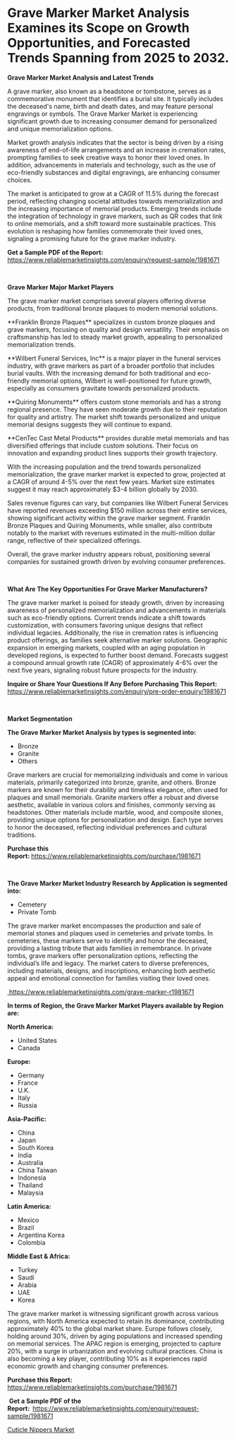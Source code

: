 <p><h1>Grave Marker Market Analysis Examines its Scope on Growth Opportunities, and Forecasted Trends Spanning from 2025 to 2032.</h1></p><p><strong>Grave Marker Market Analysis and Latest Trends</strong></p>
<p><p>A grave marker, also known as a headstone or tombstone, serves as a commemorative monument that identifies a burial site. It typically includes the deceased's name, birth and death dates, and may feature personal engravings or symbols. The Grave Marker Market is experiencing significant growth due to increasing consumer demand for personalized and unique memorialization options. </p><p>Market growth analysis indicates that the sector is being driven by a rising awareness of end-of-life arrangements and an increase in cremation rates, prompting families to seek creative ways to honor their loved ones. In addition, advancements in materials and technology, such as the use of eco-friendly substances and digital engravings, are enhancing consumer choices.</p><p>The market is anticipated to grow at a CAGR of 11.5% during the forecast period, reflecting changing societal attitudes towards memorialization and the increasing importance of memorial products. Emerging trends include the integration of technology in grave markers, such as QR codes that link to online memorials, and a shift toward more sustainable practices. This evolution is reshaping how families commemorate their loved ones, signaling a promising future for the grave marker industry.</p></p>
<p><strong>Get a Sample PDF of the Report:&nbsp;</strong> <a href="https://www.reliablemarketinsights.com/enquiry/request-sample/1981671?utm_campaign=3293&utm_medium=2&utm_source=Github&utm_content=ia&utm_term=05042025&utm_id=grave-marker">https://www.reliablemarketinsights.com/enquiry/request-sample/1981671</a></p>
<p>&nbsp;</p>
<p><strong>Grave Marker Major Market Players</strong></p>
<p><p>The grave marker market comprises several players offering diverse products, from traditional bronze plaques to modern memorial solutions. </p><p>**Franklin Bronze Plaques** specializes in custom bronze plaques and grave markers, focusing on quality and design versatility. Their emphasis on craftsmanship has led to steady market growth, appealing to personalized memorialization trends.</p><p>**Wilbert Funeral Services, Inc** is a major player in the funeral services industry, with grave markers as part of a broader portfolio that includes burial vaults. With the increasing demand for both traditional and eco-friendly memorial options, Wilbert is well-positioned for future growth, especially as consumers gravitate towards personalized products.</p><p>**Quiring Monuments** offers custom stone memorials and has a strong regional presence. They have seen moderate growth due to their reputation for quality and artistry. The market shift towards personalized and unique memorial designs suggests they will continue to expand.</p><p>**CenTec Cast Metal Products** provides durable metal memorials and has diversified offerings that include custom solutions. Their focus on innovation and expanding product lines supports their growth trajectory.</p><p>With the increasing population and the trend towards personalized memorialization, the grave marker market is expected to grow, projected at a CAGR of around 4-5% over the next few years. Market size estimates suggest it may reach approximately $3-4 billion globally by 2030.</p><p>Sales revenue figures can vary, but companies like Wilbert Funeral Services have reported revenues exceeding $150 million across their entire services, showing significant activity within the grave marker segment. Franklin Bronze Plaques and Quiring Monuments, while smaller, also contribute notably to the market with revenues estimated in the multi-million dollar range, reflective of their specialized offerings.</p><p>Overall, the grave marker industry appears robust, positioning several companies for sustained growth driven by evolving consumer preferences.</p></p>
<p>&nbsp;</p>
<p><strong>What Are The Key Opportunities For Grave Marker Manufacturers?</strong></p>
<p><p>The grave marker market is poised for steady growth, driven by increasing awareness of personalized memorialization and advancements in materials such as eco-friendly options. Current trends indicate a shift towards customization, with consumers favoring unique designs that reflect individual legacies. Additionally, the rise in cremation rates is influencing product offerings, as families seek alternative marker solutions. Geographic expansion in emerging markets, coupled with an aging population in developed regions, is expected to further boost demand. Forecasts suggest a compound annual growth rate (CAGR) of approximately 4-6% over the next five years, signaling robust future prospects for the industry.</p></p>
<p><strong>Inquire or Share Your Questions If Any Before Purchasing This Report:</strong> <a href="https://www.reliablemarketinsights.com/enquiry/pre-order-enquiry/1981671?utm_campaign=3293&utm_medium=2&utm_source=Github&utm_content=ia&utm_term=05042025&utm_id=grave-marker">https://www.reliablemarketinsights.com/enquiry/pre-order-enquiry/1981671</a></p>
<p>&nbsp;</p>
<p><strong>Market Segmentation</strong></p>
<p><strong>The Grave Marker Market Analysis by types is segmented into:</strong></p>
<p><ul><li>Bronze</li><li>Granite</li><li>Others</li></ul></p>
<p><p>Grave markers are crucial for memorializing individuals and come in various materials, primarily categorized into bronze, granite, and others. Bronze markers are known for their durability and timeless elegance, often used for plaques and small memorials. Granite markers offer a robust and diverse aesthetic, available in various colors and finishes, commonly serving as headstones. Other materials include marble, wood, and composite stones, providing unique options for personalization and design. Each type serves to honor the deceased, reflecting individual preferences and cultural traditions.</p></p>
<p><strong>Purchase this Report:&nbsp;</strong><a href="https://www.reliablemarketinsights.com/purchase/1981671?utm_campaign=3293&utm_medium=2&utm_source=Github&utm_content=ia&utm_term=05042025&utm_id=grave-marker">https://www.reliablemarketinsights.com/purchase/1981671</a></p>
<p>&nbsp;</p>
<p><strong>The Grave Marker Market Industry Research by Application is segmented into:</strong></p>
<p><ul><li>Cemetery</li><li>Private Tomb</li></ul></p>
<p><p>The grave marker market encompasses the production and sale of memorial stones and plaques used in cemeteries and private tombs. In cemeteries, these markers serve to identify and honor the deceased, providing a lasting tribute that aids families in remembrance. In private tombs, grave markers offer personalization options, reflecting the individual’s life and legacy. The market caters to diverse preferences, including materials, designs, and inscriptions, enhancing both aesthetic appeal and emotional connection for families visiting their loved ones.</p></p>
<p><a href="https://www.reliablemarketinsights.com/grave-marker-r1981671?utm_campaign=3293&utm_medium=2&utm_source=Github&utm_content=ia&utm_term=05042025&utm_id=grave-marker">&nbsp;https://www.reliablemarketinsights.com/grave-marker-r1981671</a></p>
<p><strong>In terms of Region, the Grave Marker Market Players available by Region are:</strong></p>
<p>
    <p> <strong> North America: </strong>
        <ul>
            <li>United States</li>
            <li>Canada</li>
        </ul>
        </p> 
    <p> <strong> Europe: </strong>
        <ul>
            <li>Germany</li>
            <li>France</li>
            <li>U.K.</li>
            <li>Italy</li>
            <li>Russia</li>
        </ul>
        </p> 
    <p> <strong> Asia-Pacific: </strong>
        <ul>
            <li>China</li>
            <li>Japan</li>
            <li>South Korea</li>
            <li>India</li>
            <li>Australia</li>
            <li>China Taiwan</li>
            <li>Indonesia</li>
            <li>Thailand</li>
            <li>Malaysia</li>
        </ul>
        </p> 
    <p> <strong> Latin America: </strong>
        <ul>
            <li>Mexico</li>
            <li>Brazil</li>
            <li>Argentina Korea</li>
            <li>Colombia</li>
        </ul>
        </p> 
    <p> <strong> Middle East & Africa: </strong>
        <ul>
            <li>Turkey</li>
            <li>Saudi</li>
            <li>Arabia</li>
            <li>UAE</li>
            <li>Korea</li>
        </ul>
    </p>
    </p>
<p><p>The grave marker market is witnessing significant growth across various regions, with North America expected to retain its dominance, contributing approximately 40% to the global market share. Europe follows closely, holding around 30%, driven by aging populations and increased spending on memorial services. The APAC region is emerging, projected to capture 20%, with a surge in urbanization and evolving cultural practices. China is also becoming a key player, contributing 10% as it experiences rapid economic growth and changing consumer preferences.</p></p>
<p><strong>Purchase this Report: </strong><a href="https://www.reliablemarketinsights.com/purchase/1981671?utm_campaign=3293&utm_medium=2&utm_source=Github&utm_content=ia&utm_term=05042025&utm_id=grave-marker">https://www.reliablemarketinsights.com/purchase/1981671</a></p>
<p>&nbsp;<strong>Get a Sample PDF of the Report:&nbsp;&nbsp;</strong><a href="https://www.reliablemarketinsights.com/enquiry/request-sample/1981671?utm_campaign=3293&utm_medium=2&utm_source=Github&utm_content=ia&utm_term=05042025&utm_id=grave-marker">https://www.reliablemarketinsights.com/enquiry/request-sample/1981671</a></p>
<p><strong></strong></p>
<p><p><a href="https://github.com/daemluari/Market-Research-Report-List-1/blob/main/cuticle-nippers-market.md?utm_campaign=3293&utm_medium=2&utm_source=Github&utm_content=ia&utm_term=05042025&utm_id=grave-marker">Cuticle Nippers Market</a></p></p>